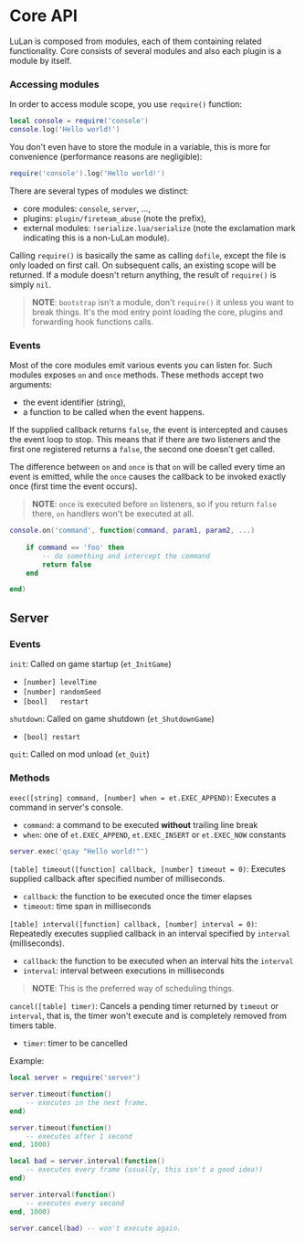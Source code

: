 # Core API

LuLan is composed from modules, each of them containing related functionality. Core consists of several modules and also each plugin is a module by itself.

### Accessing modules

In order to access module scope, you use `require()` function:

~~~lua
local console = require('console')
console.log('Hello world!')
~~~

You don't even have to store the module in a variable, this is more for convenience (performance reasons are negligible):

~~~lua
require('console').log('Hello world!')
~~~

There are several types of modules we distinct:

- core modules: `console`, `server`, ...,
- plugins: `plugin/fireteam_abuse` (note the prefix),
- external modules: `!serialize.lua/serialize` (note the exclamation mark indicating this is a non-LuLan module).

Calling `require()` is basically the same as calling `dofile`, except the file is only loaded on first call. On subsequent calls, an existing scope will be returned. If a module doesn't return anything, the result of `require()` is simply `nil`.

> **NOTE**: `bootstrap` isn't a module, don't `require()` it unless you want to break things. It's the mod entry point loading the core, plugins and forwarding hook functions calls.

### Events

Most of the core modules emit various events you can listen for. Such modules exposes `on` and `once` methods. These methods accept two arguments:

- the event identifier (string),
- a function to be called when the event happens.

If the supplied callback returns `false`, the event is intercepted and causes the event loop to stop. This means that if there are two listeners and the first one registered returns a `false`, the second one doesn't get called.

The difference between `on` and `once` is that `on` will be called every time an event is emitted, while the `once` causes the callback to be invoked exactly once (first time the event occurs).

> **NOTE**: `once` is executed before `on` listeners, so if you return `false` there, `on` handlers won't be executed at all.

~~~lua
console.on('command', function(command, param1, param2, ...)
    
    if command == 'foo' then
        -- do something and intercept the command
        return false
    end

end)
~~~

## Server

### Events

`init`: Called on game startup (`et_InitGame`)
- `[number] levelTime`
- `[number] randomSeed`
- `[bool]   restart`

`shutdown`: Called on game shutdown (`et_ShutdownGame`)
- `[bool] restart`

`quit`: Called on mod unload (`et_Quit`)

### Methods

`exec([string] command, [number] when = et.EXEC_APPEND)`: Executes a command in server's console.
- `command`: a command to be executed **without** trailing line break
- `when`: one of `et.EXEC_APPEND`, `et.EXEC_INSERT` or `et.EXEC_NOW` constants

~~~lua
server.exec('qsay "Hello world!"')
~~~

`[table] timeout([function] callback, [number] timeout = 0)`: Executes supplied callback after specified number of milliseconds.
- `callback`: the function to be executed once the timer elapses
- `timeout`: time span in milliseconds

`[table] interval([function] callback, [number] interval = 0)`: Repeatedly executes supplied callback in an interval specified by `interval` (milliseconds).
- `callback`: the function to be executed when an interval hits the `interval`
- `interval`: interval between executions in milliseconds

> **NOTE**: This is the preferred way of scheduling things.

`cancel([table] timer)`: Cancels a pending timer returned by `timeout` or `interval`, that is, the timer won't execute and is completely removed from timers table.
- `timer`: timer to be cancelled

Example:

~~~lua
local server = require('server')

server.timeout(function()
    -- executes in the next frame.
end)

server.timeout(function()
    -- executes after 1 second
end, 1000)

local bad = server.interval(function()
    -- executes every frame (usually, this isn't a good idea!)
end)

server.interval(function()
    -- executes every second
end, 1000)

server.cancel(bad) -- won't execute again.
~~~